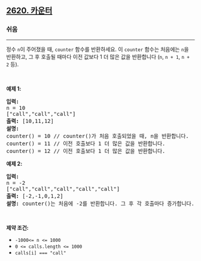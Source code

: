 <h2><a href="https://leetcode.com/problems/counter">2620. 카운터</a></h2><h3>쉬움</h3><hr><p>정수 <code>n</code>이 주어졌을 때, <code>counter</code> 함수를 반환하세요. 이 <code>counter</code> 함수는 처음에는 <code>n</code>을 반환하고, 그 후 호출될 때마다 이전 값보다 1 더 많은 값을 반환합니다 (<code>n</code>, <code>n + 1</code>, <code>n + 2</code> 등).</p>

<p>&nbsp;</p>
<p><strong class="example">예제 1:</strong></p>

<pre>
<strong>입력:</strong> 
n = 10 
[&quot;call&quot;,&quot;call&quot;,&quot;call&quot;]
<strong>출력:</strong> [10,11,12]
<strong>설명: 
</strong>counter() = 10 // counter()가 처음 호출되었을 때, n을 반환합니다.
counter() = 11 // 이전 호출보다 1 더 많은 값을 반환합니다.
counter() = 12 // 이전 호출보다 1 더 많은 값을 반환합니다.
</pre>

<p><strong class="example">예제 2:</strong></p>

<pre>
<strong>입력:</strong> 
n = -2
[&quot;call&quot;,&quot;call&quot;,&quot;call&quot;,&quot;call&quot;,&quot;call&quot;]
<strong>출력:</strong> [-2,-1,0,1,2]
<strong>설명:</strong> counter()는 처음에 -2를 반환합니다. 그 후 각 호출마다 증가합니다.
</pre>

<p>&nbsp;</p>
<p><strong>제약 조건:</strong></p>

<ul>
	<li><code>-1000&lt;= n &lt;= 1000</code></li>
	<li><code>0 &lt;= calls.length &lt;= 1000</code></li>
	<li><code>calls[i] === &quot;call&quot;</code></li>
</ul>